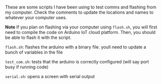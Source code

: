 These are some scripts I have been using to test comms and flashing from my computer. Check the comments to update the locations and names to whatever your computer uses.

**Note** If you plan on flashing via your computer using `flash.sh`, you will first need to compile the code on Arduino IoT cloud platform. Then, you should be able to flash it with the script.

`flash.sh`: flashes the arduino with a binary file. youll need to update a bunch of variables in the file

`test_com.sh`: tests that the arduino is correctly configured (will say port busy if running code)

`serial.sh`: opens a screen with serial output